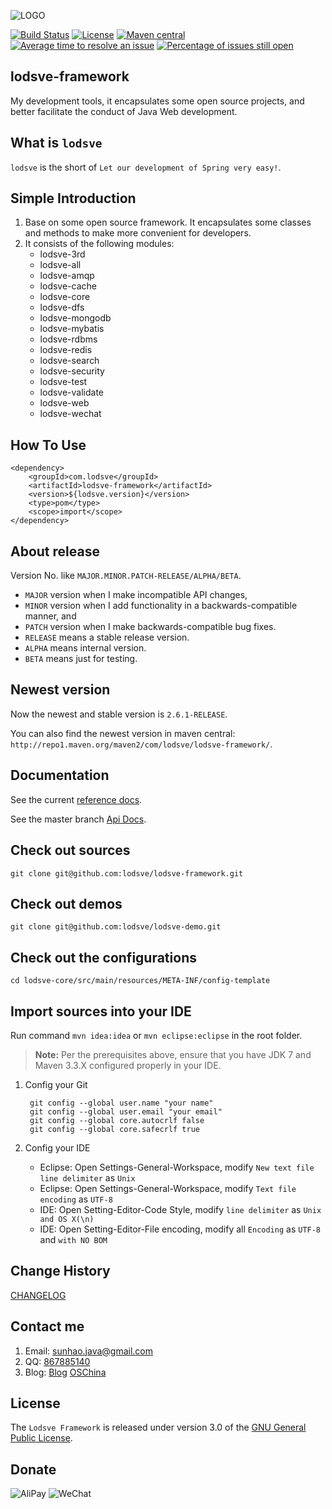 ![LOGO](https://helps.lodsve.com//images/logo.png "lodsve-framework")

[![Build Status](https://travis-ci.org/yangsenlin/snsdemo.svg?branch=master)](https://travis-ci.org/yangsenlin/snsdemo)
[![License](https://img.shields.io/badge/license-GPLv3-yellowgreen.svg)]()
[![Maven central](https://maven-badges.herokuapp.com/maven-central/com.lodsve/lodsve-framework/badge.svg)](https://maven-badges.herokuapp.com/maven-central/com.lodsve/lodsve-framework)
[![Average time to resolve an issue](http://isitmaintained.com/badge/resolution/lodsve/lodsve-framework.svg)](http://isitmaintained.com/project/lodsve/lodsve-framework "Average time to resolve an issue")
[![Percentage of issues still open](http://isitmaintained.com/badge/open/lodsve/lodsve-framework.svg)](http://isitmaintained.com/project/lodsve/lodsve-framework "Percentage of issues still open")

## lodsve-framework
My development tools, it encapsulates some open source projects, and better facilitate the conduct of Java Web development.

## What is `lodsve`
`lodsve` is the short of `Let our development of Spring very easy!`.

## Simple Introduction
1. Base on some open source framework. It encapsulates some classes and methods to make more convenient for developers.
2. It consists of the following modules:
    - lodsve-3rd
    - lodsve-all
    - lodsve-amqp
    - lodsve-cache
    - lodsve-core
    - lodsve-dfs
    - lodsve-mongodb
    - lodsve-mybatis
    - lodsve-rdbms
    - lodsve-redis
    - lodsve-search
    - lodsve-security
    - lodsve-test
    - lodsve-validate
    - lodsve-web
    - lodsve-wechat

## How To Use

    <dependency>
        <groupId>com.lodsve</groupId>
        <artifactId>lodsve-framework</artifactId>
        <version>${lodsve.version}</version>
        <type>pom</type>
        <scope>import</scope>
    </dependency>
    
## About release
Version No. like `MAJOR.MINOR.PATCH-RELEASE/ALPHA/BETA`.

- `MAJOR` version when I make incompatible API changes,
- `MINOR` version when I add functionality in a backwards-compatible manner, and
- `PATCH` version when I make backwards-compatible bug fixes.
- `RELEASE` means a stable release version.
- `ALPHA` means internal version.
- `BETA` means just for testing.    
    
## Newest version
Now the newest and stable version is `2.6.1-RELEASE`.

You can also find the newest version in maven central: `http://repo1.maven.org/maven2/com/lodsve/lodsve-framework/`.
    
## Documentation
See the current [reference docs][].

See the master branch [Api Docs][].

## Check out sources
`git clone git@github.com:lodsve/lodsve-framework.git`

## Check out demos
`git clone git@github.com:lodsve/lodsve-demo.git`

## Check out the configurations
`cd lodsve-core/src/main/resources/META-INF/config-template`

## Import sources into your IDE
Run command `mvn idea:idea` or `mvn eclipse:eclipse` in the root folder.
> **Note:** Per the prerequisites above, ensure that you have JDK 7 and Maven 3.3.X configured properly in your IDE.

1. Config your Git 
    
        git config --global user.name "your name"
        git config --global user.email "your email"
        git config --global core.autocrlf false
        git config --global core.safecrlf true
2. Config your IDE
    - Eclipse: Open Settings-General-Workspace, modify `New text file line delimiter` as `Unix`
    - Eclipse: Open Settings-General-Workspace, modify `Text file encoding` as `UTF-8`
    - IDE: Open Setting-Editor-Code Style, modify `line delimiter` as `Unix and OS X(\n)`
    - IDE: Open Setting-Editor-File encoding, modify all `Encoding` as `UTF-8` and `with NO BOM`

## Change History
[CHANGELOG][]

## Contact me
1. Email: sunhao.java@gmail.com
2. QQ: [867885140][]
3. Blog: [Blog][] [OSChina][]

## License
The `Lodsve Framework` is released under version 3.0 of the [GNU General Public License][].

## Donate
![AliPay](https://helps.lodsve.com/images/alipay.png "支付宝")
![WeChat](https://helps.lodsve.com/images/wechat.jpg "微信")

[GNU GENERAL PUBLIC LICENSE]: https://opensource.org/licenses/GPL-3.0
[CHANGELOG]: https://github.com/lodsve/lodsve-framework/blob/master/CHANGELOG.md
[Blog]: http://www.lodsve.com
[OSChina]: http://my.oschina.net/sunhaojava/blog
[867885140]: http://wpa.qq.com/msgrd?v=3&uin=867885140&site=qq&menu=yes
[reference docs]: https://doc.lodsve.com/
[Api Docs]: https://apidoc.gitee.com/lodsve/lodsve-framework/